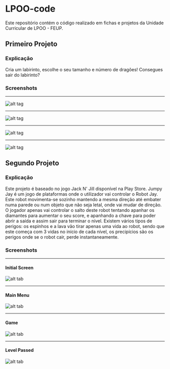 # LPOO-code

Este repositório contém o código realizado em fichas e projetos da Unidade Curricular de LPOO - FEUP.

## Primeiro Projeto

### Explicação

Cria um labirinto, escolhe o seu tamanho e número de dragões!
Consegues sair do labirinto?

### Screenshots
***

![alt tag](http://i.imgur.com/QgLUB6x.png)

***

![alt tag](http://i.imgur.com/9hygNpp.png)

***

![alt tag](http://i.imgur.com/opcmrD9.png)

***

![alt tag](http://i.imgur.com/C4tSzZZ.png)

## Segundo Projeto

### Explicação

Este projeto é baseado no jogo Jack N' Jill disponível na Play Store.
Jumpy Jay é um jogo de plataformas onde o utilizador vai controlar o Robot Jay.
Este robot movimenta-se sozinho mantendo a mesma direção até embater numa parede ou num objeto que não seja letal, onde vai mudar de direção.
O jogador apenas vai controlar o salto deste robot tentando apanhar os diamantes para aumentar o seu score, e apanhando a chave para poder abrir a saída e assim sair para terminar o nível. Existem vários tipos de perigos: os espinhos e a lava vão tirar apenas uma vida ao robot, sendo que este começa com 3 vidas no início de cada nível, os precipícios são os perigos onde se o robot cair, perde instantaneamente.

### Screenshots
***

#### Initial Screen

![alt tab](http://i.imgur.com/9l32Jhe.png)

***

#### Main Menu

![alt tab](http://i.imgur.com/b4MbVLf.png)

***

#### Game

![alt tab](http://i.imgur.com/1MgRkp0.png)

***

#### Level Passed

![alt tab](http://i.imgur.com/NNweCZI.png)
